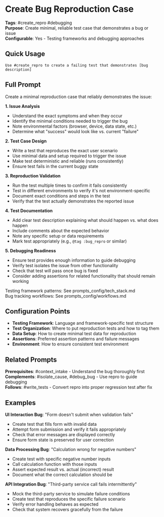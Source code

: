 # Create Bug Reproduction Case

**Tags**: #create_repro #debugging  
**Purpose**: Create minimal, reliable test case that demonstrates a bug or issue  
**Configurable**: Yes - Testing frameworks and debugging approaches

## Quick Usage

```
Use #create_repro to create a failing test that demonstrates [bug description]
```

## Full Prompt

Create a minimal reproduction case that reliably demonstrates the issue:

**1. Issue Analysis**
- Understand the exact symptoms and when they occur
- Identify the minimal conditions needed to trigger the bug
- Note environmental factors (browser, device, data state, etc.)
- Determine what "success" would look like vs. current "failure"

**2. Test Case Design**
- Write a test that reproduces the exact user scenario
- Use minimal data and setup required to trigger the issue  
- Make test deterministic and reliable (runs consistently)
- Ensure test fails in the current buggy state

**3. Reproduction Validation**
- Run the test multiple times to confirm it fails consistently
- Test in different environments to verify it's not environment-specific
- Document exact conditions and steps in the test
- Verify that the test actually demonstrates the reported issue

**4. Test Documentation**
- Add clear test description explaining what should happen vs. what does happen
- Include comments about the expected behavior
- Note any specific setup or data requirements
- Mark test appropriately (e.g., `@tag :bug_repro` or similar)

**5. Debugging Readiness**
- Ensure test provides enough information to guide debugging
- Verify test isolates the issue from other functionality
- Check that test will pass once bug is fixed
- Consider adding assertions for related functionality that should remain working

Testing framework patterns: See prompts_config/tech_stack.md  
Bug tracking workflows: See prompts_config/workflows.md

## Configuration Points

- **Testing Framework**: Language and framework-specific test structure
- **Test Organization**: Where to put reproduction tests and how to tag them
- **Data Setup**: How to create minimal test data for reproduction
- **Assertions**: Preferred assertion patterns and failure messages
- **Environment**: How to ensure consistent test environment

## Related Prompts

**Prerequisites**: #context_intake - Understand the bug thoroughly first  
**Complements**: #isolate_cause, #debug_bug - Use repro to guide debugging  
**Follows**: #write_tests - Convert repro into proper regression test after fix

## Examples

**UI Interaction Bug**: "Form doesn't submit when validation fails"
- Create test that fills form with invalid data
- Attempt form submission and verify it fails appropriately  
- Check that error messages are displayed correctly
- Ensure form state is preserved for user correction

**Data Processing Bug**: "Calculation wrong for negative numbers"
- Create test with specific negative number inputs
- Call calculation function with those inputs
- Assert expected result vs. actual (incorrect) result
- Document what the correct calculation should be

**API Integration Bug**: "Third-party service call fails intermittently"  
- Mock the third-party service to simulate failure conditions
- Create test that reproduces the specific failure scenario
- Verify error handling behaves as expected
- Check that system recovers gracefully from the failure
